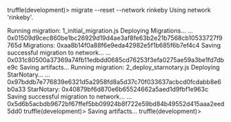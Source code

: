 truffle(development)> migrate --reset --network rinkeby
Using network 'rinkeby'.

Running migration: 1_initial_migration.js
  Deploying Migrations...
  ... 0x01509d9cec860be1bc26929d19d4ae3af8fe63b2e21b7568cb10533727f9765d
  Migrations: 0xaa8b14f0a88f6e9eda42982e5f1b685f6b7ef4c4
Saving successful migration to network...
  ... 0x031c80500a37369a74fb11edbdd0685cd76253f3efa0275ae59a3be1fd7dbe9c
Saving artifacts...
Running migration: 2_deploy_starnotary.js
  Deploying StarNotary...
  ... 0x97bddb7e776839e6321d5a2958fd8a5d37c70f033637acbcd0fcdabb8e6b0a33
  StarNotary: 0x40879bf6d870e6b65524662a5aed1d9fbf1e963c
Saving successful migration to network...
  ... 0x5d6b5acbdb9672bf67ffef5bb09924b8f722e59bd84b49552d415aaa2eed5dd0
truffle(development)> Saving artifacts...
truffle(development)>
